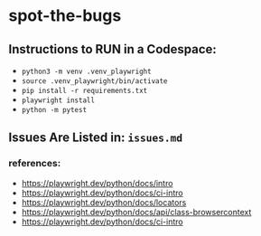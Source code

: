 # spot-the-bugs

## Instructions to RUN in a Codespace:

- `python3 -m venv .venv_playwright`
- `source .venv_playwright/bin/activate`
- `pip install -r requirements.txt`
- `playwright install` 
- `python -m pytest`

## Issues Are Listed in: `issues.md`

### references:
- https://playwright.dev/python/docs/intro
- https://playwright.dev/python/docs/ci-intro
- https://playwright.dev/python/docs/locators 
- https://playwright.dev/python/docs/api/class-browsercontext
- https://playwright.dev/python/docs/ci-intro 